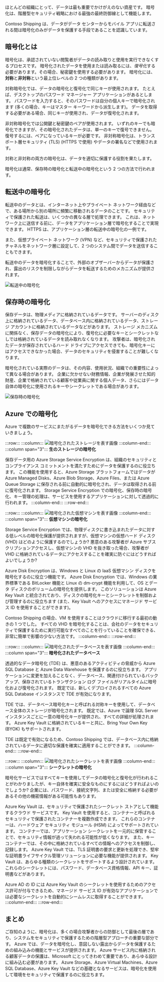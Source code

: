 ほとんどの組織にとって、データは最も重要でかけがえのない資産です。 暗号化は、階層型セキュリティ戦略における最強の最終防御線として機能します。 

Contoso Shipping は、データがデータ センターからモバイル アプリに転送される間は暗号化のみがデータを保護する手段であることを認識しています。

## <a name="what-is-encryption"></a>暗号化とは

暗号化は、承認されていない閲覧者がデータの読み取りと使用を実行できなくするプロセスです。 暗号化されたデータを使用または読み取るには、*復号化*する必要があります。その場合、秘密鍵を使用する必要があります。 暗号化には、**対称**と**非対称**という最上位レベルの 2 つの種類があります。

対称暗号化では、データの暗号化と復号化で同じキーが使用されます。 たとえば、デスクトップのパスワード マネージャー アプリケーションがあるとします。 パスワードを入力すると、そのパスワードは自分の個人キーで暗号化されます (多くの場合、キーはマスター キーワードから派生します)。 データを取得する必要がある場合、同じキーが使用され、データが復号化されます。

非対称暗号化では公開鍵と秘密鍵のペアが使用されます。 いずれのキーでも暗号化できますが、その暗号化されたデータは、単一のキーで復号できません。 復号するには、ペアになっているキーが必要です。 非対称暗号化は、トランスポート層セキュリティ (TLS) (HTTPS で使用) やデータの署名などで使用されます。

対称と非対称の両方の暗号化は、データを適切に保護する役割を果たします。 

暗号化は通常、保存時の暗号化と転送中の暗号化という 2 つの方法で行われます。

## <a name="encryption-in-transit"></a>転送中の暗号化

転送中のデータとは、インターネット上やプライベート ネットワーク経由などで、ある場所から別の場所に頻繁に移動されるデータのことです。 セキュリティで保護された転送は、いくつかの異なる層で処理できます。 これは、ネットワーク上に送信する前に、データをアプリケーション層で暗号化することで実現できます。 HTTPS は、アプリケーション層の転送中の暗号化の一例です。 

また、仮想プライベート ネットワーク (VPN) など、セキュリティで保護されたチャネルをネットワーク層に設定して、2 つのシステム間でデータを送信することもできます。 

転送中のデータを暗号化することで、外部のオブザーバーからデータが保護され、露出のリスクを制限しながらデータを転送するためのメカニズムが提供されます。 

![転送中の暗号化](../media/encryption-in-transit.png)


## <a name="encryption-at-rest"></a>保存時の暗号化

保存データは、物理メディアに格納されているデータです。 サーバーのディスク上に格納されているデータ、データベース内に格納されているデータ、ストレージ アカウントに格納されているデータなどがあります。 ストレージ メカニズムに関係なく、保存データの暗号化により、復号化に必要なキーとシークレットなしでは格納されているデータを読み取れなくなります。 攻撃者は、暗号化されたデータが保存されているハード ドライブにアクセスできても、暗号化キーにはアクセスできなかった場合、データのセキュリティを侵害することが難しくなります。

暗号化されている実際のデータは、その内容、使用状況、組織での重要性によって異なる場合があります。 企業に欠かせない財務情報、企業が発展させた知的財産、企業で格納されている顧客や従業員に関する個人データ、さらにはデータ自体の暗号化に使用されるキーやシークレットである場合があります。

![保存時の暗号化](../media/encryption-at-rest.png)

## <a name="encryption-on-azure"></a>Azure での暗号化

Azure で複数のサービスにまたがるデータを暗号化できる方法をいくつか見ていきましょう。

:::row:::
  :::column:::
    ![暗号化されたストレージを表す画像](../media/4-encrypt-raw-storage.png)
  :::column-end:::
    :::column span="3"::: **生のストレージの暗号化**

保存データ用の Azure Storage Service Encryption は、組織のセキュリティとコンプライアンス コミットメントを満たすためにデータを保護するのに役立ちます。 この機能を使用すると、Azure Storage プラットフォームではデータが Azure Managed Disks、Azure Blob Storage、Azure Files、または Azure Queue Storage に保存される前に自動的に暗号化され、データは取得される前に復号化されます。 Storage Service Encryption での暗号化、保存時の暗号化、キー管理の処理は、サービスを使用するアプリケーションに対して透過的に行われます。
  :::column-end:::
:::row-end:::

:::row:::
  :::column:::
    ![暗号化された仮想マシンを表す画像](../media/4-encrypt-virtual-machines.png)
  :::column-end:::
    :::column span="3"::: **仮想マシンの暗号化**

Storage Service Encryption では、物理ディスクに書き込まれたデータに対する低レベルの暗号化保護が提供されますが、仮想マシンの仮想ハード ディスク (VHD) はどのように保護するのでしょうか? 悪意のある攻撃者が Azure サブスクリプションアクセスし、仮想マシンの VHD を抜き取った場合、攻撃者が VHD に格納されているデータにアクセスすることを確実に防ぐにはどうすればよいでしょうか?

Azure Disk Encryption は、Windows と Linux の IaaS 仮想マシン ディスクを暗号化するのに役立つ機能です。 Azure Disk Encryption では、Windows の業界標準である BitLocker 機能と Linux の dm-crypt 機能を利用して、OS とデータ ディスクのボリュームの暗号化を提供します。 このソリューションは Azure Key Vault と統合されており、ディスクの暗号化キーとシークレットを制御および管理するのに役立ちます (また、Key Vault へのアクセスにマネージド サービス ID を使用することができます)。

Contoso Shipping の場合、VM を使用することはクラウドに移行する最初の動きの 1 つでした。 すべての VHD を暗号化することは、会社のデータをセキュリティで保護するために実行可能なすべてのことを行っていることを確保できる、非常に簡単で影響の少ない方法です。
  :::column-end:::
:::row-end:::

:::row:::
  :::column:::
    ![暗号化されたデータベースを表す画像](../media/4-encrypt-databases.png)
  :::column-end:::
    :::column span="3"::: **暗号化されたデータベース**

透過的なデータ暗号化 (TDE) は、悪意のあるアクティビティの脅威から Azure SQL Database と Azure Data Warehouse を保護するのに役立ちます。 アプリケーションに変更を加えることなく、データベース、関連付けられているバックアップ、保存されているトランザクション ログ ファイルがリアルタイムに暗号化および復号化されます。 既定では、新しくデプロイされるすべての Azure SQL Database インスタンスで TDE が有効になります。

TDE では、データベース暗号化キーと呼ばれる対称キーを使用して、データベース全体のストレージが暗号化されます。 既定では、Azure で論理 SQL Server インスタンスごとに一意の暗号化キーが提供され、すべての詳細が処理されます。 Azure Key Vault に格納されているキーと共に、Bring Your Own Key (BYOK) もサポートされます。

TDE は既定で有効になるため、Contoso Shipping では、データベース内に格納されているデータに適切な保護を確実に適用することができます。
  :::column-end:::
:::row-end:::

:::row:::
  :::column:::
    ![暗号化されたシークレットを表す画像](../media/4-encrypt-secrets.png)
  :::column-end:::
    :::column span="3"::: **シークレットの暗号化**

暗号化サービスではすべてキーを使用してデータの暗号化と復号化が行われることがわかりましたが、キー自体を確実に安全なものにするにはどうすればよいのでしょうか? 企業には、パスワード、接続文字列、または安全に格納する必要があるその他の機密情報がある可能性もあります。

Azure Key Vault は、セキュリティで保護されたシークレット ストアとして機能するクラウド サービスです。 Key Vault を使用すると、コンテナーと呼ばれるセキュリティで保護されたコンテナーを複数作成できます。 これらのコンテナーは、ハードウェア セキュリティ モジュール (HSM) によってサポートされています。 コンテナーでは、アプリケーション シークレットを一元的に保管することで、セキュリティ情報が過って失われる可能性が低くなります。 また、キー コンテナーでは、その中に格納されているすべての情報へのアクセスを制御し、記録します。 Azure Key Vault では、TLS 証明書の要求と更新を処理でき、堅牢な証明書ライフサイクル管理ソリューションに必要な機能が提供されます。 Key Vault は、あらゆる種類のシークレットをサポートするよう設計されています。 これらのシークレットには、パスワード、データベース資格情報、API キー、証明書などがあります。

Azure AD の ID には Azure Key Vault のシークレットを使用するためのアクセス許可が付与できるため、マネージド サービス ID が有効なアプリケーションでは必要なシークレットを自動的にシームレスに取得することができます。
  :::column-end:::
:::row-end:::

## <a name="summary"></a>まとめ

ご存知のように、暗号化は、多くの場合攻撃者からの防御として最後の層であり、システムをセキュリティで保護するための階層型アプローチの重要な部分です。 Azure では、データを暗号化し、意図しない露出からデータを保護するための組み込みの機能とサービスが提供されます。 Azure サービス内に格納される顧客データの保護は、Microsoft にとってきわめて重要であり、あらゆる設計に組み込む必要があります。 Azure Storage、Azure Virtual Machines、Azure SQL Database、Azure Key Vault などの基礎となるサービスは、暗号化を使用して環境をセキュリティで保護するのに役立ちます。